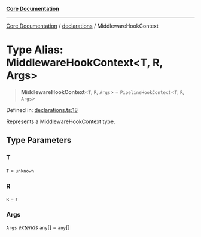 [**Core Documentation**](../../README.md)

***

[Core Documentation](../../README.md) / [declarations](../README.md) / MiddlewareHookContext

# Type Alias: MiddlewareHookContext\<T, R, Args\>

> **MiddlewareHookContext**\<`T`, `R`, `Args`\> = `PipelineHookContext`\<`T`, `R`, `Args`\>

Defined in: [declarations.ts:18](https://github.com/stonemjs/core/blob/65c9e07f9d264b07f6e4091fcc29046b5ca8ea45/src/declarations.ts#L18)

Represents a MiddlewareHookContext type.

## Type Parameters

### T

`T` = `unknown`

### R

`R` = `T`

### Args

`Args` *extends* `any`[] = `any`[]

